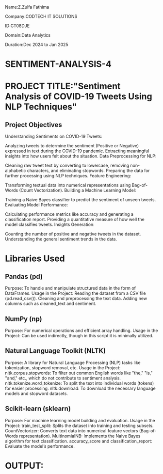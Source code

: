 Name:Z.Zulfa Fathima

Company:CODTECH IT SOLUTIONS

ID:CT08DJE

Domain:Data Analytics

Duration:Dec 2024 to Jan 2025





# SENTIMENT-ANALYSIS-4


# PROJECT TITLE:"Sentiment Analysis of COVID-19 Tweets Using NLP Techniques"


## Project Objectives
Understanding Sentiments on COVID-19 Tweets:

Analyzing tweets to determine the sentiment (Positive or Negative) expressed in text during the COVID-19 pandemic.
Extracting meaningful insights into how users felt about the situation.
Data Preprocessing for NLP:

Cleaning raw tweet text by converting to lowercase, removing non-alphabetic characters, and eliminating stopwords.
Preparing the data for further processing using NLP techniques.
Feature Engineering:

Transforming textual data into numerical representations using Bag-of-Words (Count Vectorization).
Building a Machine Learning Model:

Training a Naive Bayes classifier to predict the sentiment of unseen tweets.
Evaluating Model Performance:

Calculating performance metrics like accuracy and generating a classification report.
Providing a quantitative measure of how well the model classifies tweets.
Insights Generation:

Counting the number of positive and negative tweets in the dataset.
Understanding the general sentiment trends in the data.




# Libraries Used
## Pandas (pd)

Purpose: To handle and manipulate structured data in the form of DataFrames.
Usage in the Project:
Reading the dataset from a CSV file (pd.read_csv()).
Cleaning and preprocessing the text data.
Adding new columns such as cleaned_text and sentiment.
## NumPy (np)

Purpose: For numerical operations and efficient array handling.
Usage in the Project:
Can be used indirectly, though in this script it is minimally utilized.
## Natural Language Toolkit (NLTK)

Purpose: A library for Natural Language Processing (NLP) tasks like tokenization, stopword removal, etc.
Usage in the Project:
nltk.corpus.stopwords: To filter out common English words like "the," "is," "and," etc., which do not contribute to sentiment analysis.
nltk.tokenize.word_tokenize: To split the text into individual words (tokens) for easier processing.
nltk.download: To download the necessary language models and stopword datasets.
## Scikit-learn (sklearn)

Purpose: For machine learning model building and evaluation.
Usage in the Project:
train_test_split: Splits the dataset into training and testing subsets.
CountVectorizer: Converts text data into numerical feature vectors (Bag-of-Words representation).
MultinomialNB: Implements the Naive Bayes algorithm for text classification.
accuracy_score and classification_report: Evaluate the model’s performance.


# OUTPUT:


